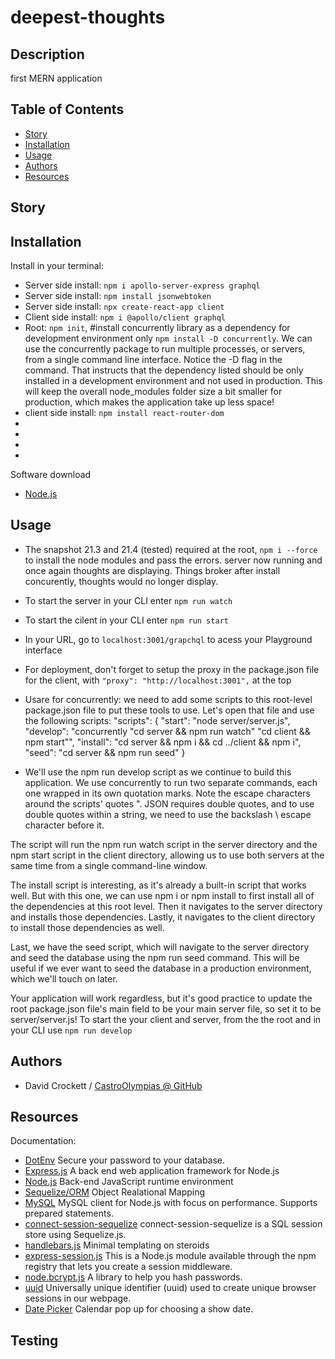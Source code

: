 

# deepest-thoughts

## Description
first MERN application

## Table of Contents
- [Story](#Story)
- [Installation](#Installation)
- [Usage](#Usage)
- [Authors](#Authors)
- [Resources](#Resources)


## Story



## Installation
Install in your terminal:
  <br>
* Server side install: `npm i apollo-server-express graphql`
  <br>
* Server side install: `npm install jsonwebtoken`
  <br>
* Server side install: `npx create-react-app client`
  <br>
* Client side install: `npm i @apollo/client graphql`
  <br>
* Root: `npm init`, #install concurrently library as a dependency for development environment only `npm install -D concurrently`. We can use the concurrently package to run multiple processes, or servers, from a single command line interface. Notice the -D flag in the command. That instructs that the dependency listed should be only installed in a development environment and not used in production. This will keep the overall node_modules folder size a bit smaller for production, which makes the application take up less space!
  <br>
* client side install: `npm install react-router-dom`
  <br>
* 
  <br>
* 
  <br>
* 
  <br>
* 
  <br>

Software download
* <a href="https://nodejs.org/en/docs/">Node.js</a>
  <br>

## Usage
* The snapshot 21.3 and 21.4 (tested) required at the root, `npm i --force` to install the node modules and pass the errors. server now running and once again thoughts are displaying. Things broker after install concurently, thoughts would no longer display.

* To start the server in your CLI enter `npm run watch`
* To start the cilent in your CLI enter `npm run start`
* In your URL, go to `localhost:3001/grapchql` to acess your Playground interface
* For deployment, don't forget to setup the proxy in the package.json file for the client, with `"proxy": "http://localhost:3001",` at the top
* Usare for concurrently: we need to add some scripts to this root-level package.json file to put these tools to use. Let's open that file and use the following scripts: "scripts": {
  "start": "node server/server.js",
  "develop": "concurrently \"cd server && npm run watch\" \"cd client && npm start\"",
  "install": "cd server && npm i && cd ../client && npm i",
  "seed": "cd server && npm run seed"
}
* We'll use the npm run develop script as we continue to build this application. We use concurrently to run two separate commands, each one wrapped in its own quotation marks. Note the escape characters around the scripts' quotes \". JSON requires double quotes, and to use double quotes within a string, we need to use the backslash \ escape character before it.

The script will run the npm run watch script in the server directory and the npm start script in the client directory, allowing us to use both servers at the same time from a single command-line window.

The install script is interesting, as it's already a built-in script that works well. But with this one, we can use npm i or npm install to first install all of the dependencies at this root level. Then it navigates to the server directory and installs those dependencies. Lastly, it navigates to the client directory to install those dependencies as well.

Last, we have the seed script, which will navigate to the server directory and seed the database using the npm run seed command. This will be useful if we ever want to seed the database in a production environment, which we'll touch on later.

Your application will work regardless, but it's good practice to update the root package.json file's main field to be your main server file, so set it to be server/server.js! To start the your client and server, from the the root and in your CLI use `npm run develop`

## Authors

* David Crockett / <a href="https://github.com/CastroOlympias">CastroOlympias @ GitHub</a>

## Resources
Documentation:
  <br>
* <a href="https://www.npmjs.com/package/dotenv">DotEnv</a> Secure your password to your database.
  <br>
* <a href="https://expressjs.com/">Express.js</a> A back end web application framework for Node.js
  <br>
* <a href="https://nodejs.org/en/docs/">Node.js</a> Back-end JavaScript runtime environment
  <br>
* <a href="http://sequelize.org/">Sequelize/ORM</a> Object Realational Mapping
  <br>
* <a href="https://www.npmjs.com/package/mysql2">MySQL</a> MySQL client for Node.js with focus on performance. Supports prepared statements.
  <br>
* <a href="https://www.npmjs.com/package/connect-session-sequelize">connect-session-sequelize</a> connect-session-sequelize is a SQL session store using Sequelize.js.
  <br>
* <a href="https://handlebarsjs.com/">handlebars.js</a> Minimal templating on steroids
  <br>
* <a href="https://www.npmjs.com/package/express-session">express-session.js</a> This is a Node.js module available through the npm registry that lets you create a session middleware.
* <a href="https://www.npmjs.com/package/bcrypt">node.bcrypt.js</a> A library to help you hash passwords.
* <a href="https://www.npmjs.com/package/uuid">uuid</a> Universally unique identifier (uuid) used to create unique browser sessions in our webpage.<br>
* <a href="https://jqueryui.com/datepicker/">Date Picker</a> Calendar pop up for choosing a show date.

## Testing

